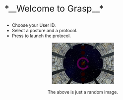 
<p style="font-size:200%" style="text-align:center" >
*__Welcome to Grasp__*
</p>

- Choose your User ID.
- Select a posture and a protocol.
- Press <Next> to launch the protocol.

<p style="text-align:center" >
<img src="./Capture.png"width=200  />
</p>

<p style="text-align:center" >
The above is just a random image.
</p>

